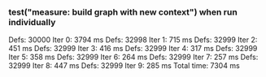 ### test("measure: build graph with new context") when run individually
Defs: 30000
Iter 0: 3794 ms
Defs: 32998
Iter 1: 715 ms
Defs: 32999
Iter 2: 451 ms
Defs: 32999
Iter 3: 416 ms
Defs: 32999
Iter 4: 317 ms
Defs: 32999
Iter 5: 358 ms
Defs: 32999
Iter 6: 264 ms
Defs: 32999
Iter 7: 257 ms
Defs: 32999
Iter 8: 447 ms
Defs: 32999
Iter 9: 285 ms
Total time: 7304 ms